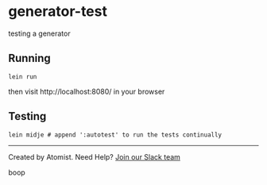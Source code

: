 # generator-test

testing a generator

## Running

```
lein run
```

then visit http://localhost:8080/ in your browser

## Testing

```
lein midje # append ':autotest' to run the tests continually 
```


---
Created by Atomist. Need Help? <a href="https://join.atomist.com/">Join our Slack team</a>

boop
